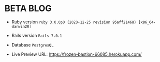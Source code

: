 # BETA BLOG

* Ruby version
```ruby 3.0.0p0 (2020-12-25 revision 95aff21468) [x86_64-darwin20]```

* Rails version
```Rails 7.0.1```

* Database
```PostgresQL```

* Live Preview URL: https://frozen-bastion-66085.herokuapp.com/
